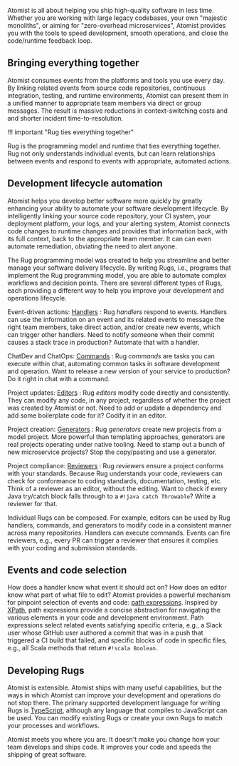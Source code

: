 Atomist is all about helping you ship high-quality software in less
time.  Whether you are working with large legacy codebases, your own
"majestic monoliths", or aiming for "zero-overhead microservices",
Atomist provides you with the tools to speed development, smooth
operations, and close the code/runtime feedback loop.

## Bringing everything together

Atomist consumes events from the platforms and tools you use every day.
By linking related events from source code repositories, continuous
integration, testing, and runtime environments, Atomist can present
them in a unified manner to appropriate team members via direct or
group messages.  The result is massive reductions in context-switching
costs and and shorter incident time-to-resolution.

<!-- *That rug really tied the room together, did it not?* -->

!!! important "Rug ties everything together"

Rug is the programming model and runtime that ties everything
together.  Rug not only understands individual events, but can learn
relationships between events and respond to events with appropriate,
automated actions.

## Development lifecycle automation

Atomist helps you develop better software more quickly by greatly
enhancing your ability to automate your software development
lifecycle.  By intelligently linking your source code repository, your
CI system, your deployment platform, your logs, and your alerting
system, Atomist connects code changes to runtime changes and provides
that information back, with its full context, back to the appropriate
team member.  It can can even automate remediation, obviating the need
to alert anyone.

The Rug programming model was created to help you streamline and
better manage your software delivery lifecycle.  By writing Rugs,
i.e., programs that implement the Rug programming model, you are able
to automate complex workflows and decision points.  There are several
different types of Rugs, each providing a different way to help you
improve your development and operations lifecycle.

Event-driven actions: <span class="rugs">[Handlers][handlers]</span>
:   Rug <span class="mid-text">*handlers*</span> respond to events.
    Handlers can use the information on an event and its related
    events to message the right team members, take direct action,
    and/or create new events, which can trigger other handlers.  Need
    to notify someone when their commit causes a stack trace in
    production?  Automate that with a handler.

ChatDev and ChatOps: <span class="rugs">[Commands][commands]</span>
:   Rug <span class="mid-text">*commands*</span> are tasks you can
    execute within chat, automating common tasks in software
    development and operation.  Want to release a new version of your
    service to production?  Do it right in chat with a command.

Project updates: <span class="rugs">[Editors][editors]</span>
:   Rug <span class="mid-text">*editors*</span> modify code directly and
    consistently.  They can modify any code, in any project,
    regardless of whether the project was created by Atomist or not.
    Need to add or update a dependency and add some boilerplate code
    for it?  Codify it in an editor.

Project creation: <span class="rugs">[Generators][generators]</span>
:   Rug <span class="mid-text">*generators*</span> create new projects
    from a model project.  More powerful than templating approaches,
    generators are real projects operating under native tooling.  Need
    to stamp out a bunch of new microservice projects?  Stop the
    copy/pasting and use a generator.

Project compliance: <span class="rugs">[Reviewers][reviewers]</span>
:   Rug <span class="mid-text">*reviewers*</span> ensure a project
    conforms with your standards.  Because Rug understands your code,
    reviewers can check for conformance to coding standards,
    documentation, testing, etc.  Think of a reviewer as an editor,
    without the editing.  Want to check if every Java try/catch block
    falls through to a `#!java catch Throwable`?  Write a reviewer for
    that.

Individual Rugs can be composed.  For example, editors can be used by
Rug handlers, commands, and generators to modify code in a consistent
manner across many repositories.  Handlers can execute commands.
Events can fire reviewers, e.g., every PR can trigger a reviewer that
ensures it complies with your coding and submission standards.

[handlers]: /user-guide/rug/handlers.md
[commands]: /user-guide/rug/commands.md
[editors]: /user-guide/rug/editors.md
[generators]: /user-guide/rug/generators.md
[reviewers]: /user-guide/rug/reviewers.md

## Events and code selection

How does a handler know what event it should act on?  How does an
editor know what part of what file to edit?  Atomist provides a
powerful mechanism for pinpoint selection of events and
code: [path expressions][path].  Inspired by [XPath][xpath], path
expressions provide a concise abstraction for navigating the various
elements in your code and development environment.  Path expressions
select related events satisfying specific criteria, e.g., a Slack user
whose GitHub user authored a commit that was in a push that triggered
a CI build that failed, and specific blocks of code in specific files,
e.g., all Scala methods that return `#!scala Boolean`.

[xpath]: https://en.wikipedia.org/wiki/XPath
[path]: /user-guide/rug/path-expressions.md

## Developing Rugs

Atomist is extensible.  Atomist ships with many useful capabilities,
but the ways in which Atomist can improve your development and
operations do not stop there.  The primary supported development
language for writing Rugs is [TypeScript][ts], although any language
that compiles to JavaScript can be used.  You can modify existing Rugs
or create your own Rugs to match your processes and workflows.

Atomist meets you where you are.  It doesn't make you change how your
team develops and ships code.  It improves your code and speeds the
shipping of great software.

[ts]: https://www.typescriptlang.org/
